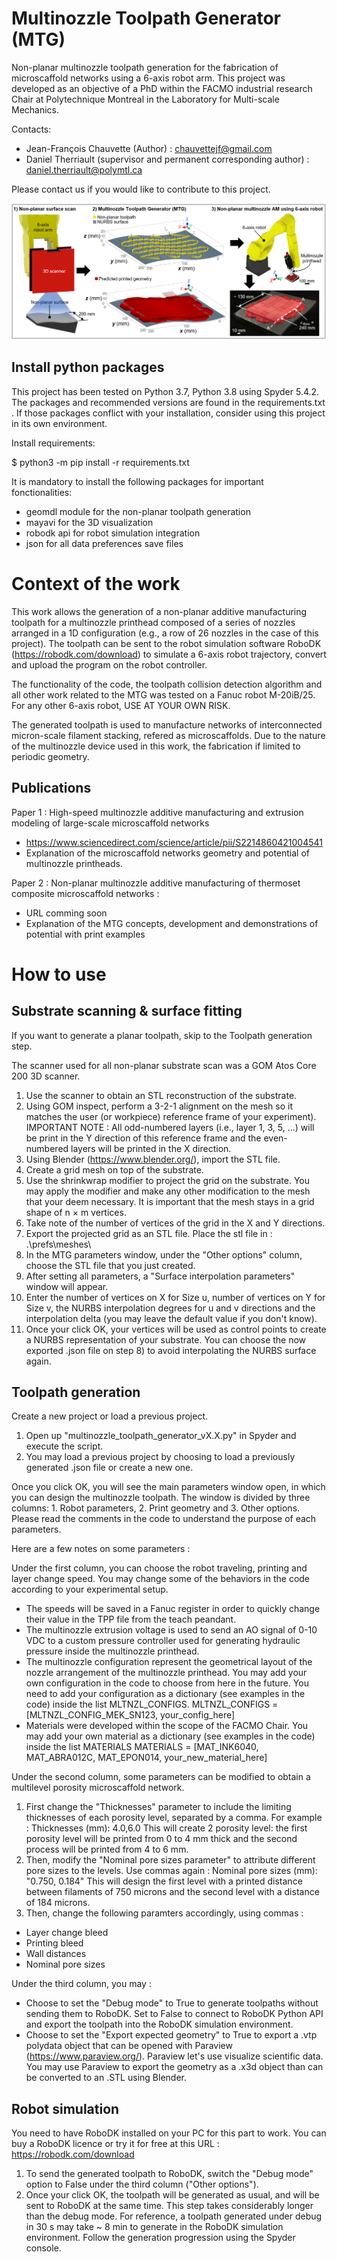 # Multinozzle Toolpath Generator (MTG)

Non-planar multinozzle toolpath generation for the fabrication of microscaffold networks using a 6-axis robot arm. 
This project was developed as an objective of a PhD within the FACMO industrial research Chair at Polytechnique Montreal in the Laboratory for Multi-scale Mechanics.

Contacts:
- Jean-François Chauvette (Author) : chauvettejf@gmail.com
- Daniel Therriault (supervisor and permanent corresponding author) : daniel.therriault@polymtl.ca

Please contact us if you would like to contribute to this project.

![Graphical abstract](graphicalAbstract.png)

## Install python packages

This project has been tested on Python 3.7, Python 3.8 using Spyder 5.4.2. The packages and recommended versions are found in the requirements.txt . If those packages conflict with your installation, consider using this project in its own environment. 

Install requirements:

$ python3 -m pip install -r requirements.txt

It is mandatory to install the following packages for important fonctionalities:
* geomdl module for the non-planar toolpath generation
* mayavi for the 3D visualization
* robodk api for robot simulation integration
* json for all data preferences save files

# Context of the work

This work allows the generation of a non-planar additive manufacturing toolpath for a multinozzle printhead composed of a series of nozzles arranged in a 1D configuration (e.g., a row of 26 nozzles in the case of this project).
The toolpath can be sent to the robot simulation software RoboDK (https://robodk.com/download) to simulate a 6-axis robot trajectory, convert and upload the program on the robot controller.

The functionality of the code, the toolpath collision detection algorithm and all other work related to the MTG was tested on a Fanuc robot M-20iB/25. For any other 6-axis robot, USE AT YOUR OWN RISK.

The generated toolpath is used to manufacture networks of interconnected micron-scale filament stacking, refered as microscaffolds. Due to the nature of the multinozzle device used in this work, the fabrication if limited to periodic geometry.

## Publications

Paper 1 : High-speed multinozzle additive manufacturing and extrusion modeling of large-scale microscaffold networks
* https://www.sciencedirect.com/science/article/pii/S2214860421004541
* Explanation of the microscaffold networks geometry and potential of multinozzle printheads.

Paper 2 : Non-planar multinozzle additive manufacturing of thermoset composite microscaffold networks : 
* URL comming soon
* Explanation of the MTG concepts, development and demonstrations of potential with print examples

# How to use

## Substrate scanning & surface fitting

If you want to generate a planar toolpath, skip to the Toolpath generation step.

The scanner used for all non-planar substrate scan was a GOM Atos Core 200 3D scanner. 
1) Use the scanner to obtain an STL reconstruction of the substrate.
2) Using GOM inspect, perform a 3-2-1 alignment on the mesh so it matches the user (or workpiece) reference frame of your experiment). IMPORTANT NOTE : All odd-numbered layers (i.e., layer 1, 3, 5, ...) will be print in the Y direction of this reference frame and the even-numbered layers will be printed in the X direction.
3) Using Blender (https://www.blender.org/), import the STL file.
4) Create a grid mesh on top of the substrate.
5) Use the shrinkwrap modifier to project the grid on the substrate. You may apply the modifier and make any other modification to the mesh that your deem necessary. It is important that the mesh stays in a grid shape of n × m vertices.
6) Take note of the number of vertices of the grid in the X and Y directions.
7) Export the projected grid as an STL file. Place the stl file in : .\prefs\meshes\
8) In the MTG parameters window, under the "Other options" column, choose the STL file that you just created.
9) After setting all parameters, a "Surface interpolation parameters" window will appear.
10) Enter the number of vertices on X for Size u, number of vertices on Y for Size v, the NURBS interpolation degrees for u and v directions and the interpolation delta (you may leave the default value if you don't know).
11) Once your click OK, your vertices will be used as control points to create a NURBS representation of your substrate. You can choose the now exported .json file on step 8) to avoid interpolating the NURBS surface again.

## Toolpath generation

Create a new project or load a previous project.

1) Open up "multinozzle_toolpath_generator_vX.X.py" in Spyder and execute the script.
2) You may load a previous project by choosing to load a previously generated .json file or create a new one.

Once you click OK, you will see the main parameters window open, in which you can design the multinozzle toolpath. The window is divided by three columns: 1. Robot parameters, 2. Print geometry and 3. Other options. Please read the comments in the code to understand the purpose of each parameters.

Here are a few notes on some parameters :

Under the first column, you can choose the robot traveling, printing and layer change speed. You may change some of the behaviors in the code according to your experimental setup.
* The speeds will be saved in a Fanuc register in order to quickly change their value in the TPP file from the teach peandant.
* The multinozzle extrusion voltage is used to send an AO signal of 0-10 VDC to a custom pressure controller used for generating hydraulic pressure inside the multinozzle printhead.
* The multinozzle configuration represent the geometrical layout of the nozzle arrangement of the multinozzle printhead. You may add your own configuration in the code to choose from here in the future. You need to add your configuration as a dictionary (see examples in the code) inside the list MLTNZL_CONFIGS.
    MLTNZL_CONFIGS = [MLTNZL_CONFIG_MEK_SN123, your_config_here]
* Materials were developed within the scope of the FACMO Chair. You may add your own material as a dictionary (see examples in the code) inside the list MATERIALS
    MATERIALS = [MAT_INK6040, MAT_ABRA012C, MAT_EPON014, your_new_material_here]

Under the second column, some parameters can be modified to obtain a multilevel porosity microscaffold network.
1) First change the "Thicknesses" parameter to include the limiting thicknesses of each porosity level, separated by a comma. For example :
    Thicknesses (mm): 4.0,6.0
This will create 2 porosity level: the first porosity level will be printed from 0 to 4 mm thick and the second process will be printed from 4 to 6 mm.
2) Then, modify the "Nominal pore sizes parameter" to attribute different pore sizes to the levels. Use commas again :
    Nominal pore sizes (mm): "0.750, 0.184"
This will design the first level with a printed distance between filaments of 750 microns and the second level with a distance of 184 microns.
3) Then, change the following paramters accordingly, using commas :
* Layer change bleed 
* Printing bleed
* Wall distances
* Nominal pore sizes

Under the third column, you may :
* Choose to set the "Debug mode" to True to generate toolpaths without sending them to RoboDK. Set to False to connect to RoboDK Python API and export the toolpath into the RoboDK simulation environment.
* Choose to set the "Export expected geometry" to True to export a .vtp polydata object that can be opened with Paraview (https://www.paraview.org/). Paraview let's use visualize scientific data. You may use Paraview to export the geometry as a .x3d object than can be converted to an .STL using Blender.

## Robot simulation

You need to have RoboDK installed on your PC for this part to work. You can buy a RoboDK licence or try it for free at this URL : https://robodk.com/download

1) To send the generated toolpath to RoboDK, switch the "Debug mode" option to False under the third column ("Other options").
2) Once your click OK, the toolpath will be generated as usual, and will be sent to RoboDK at the same time. This step takes considerably longer than the debug mode. For reference, a toolpath generated under debug in 30 s may take ~ 8 min to generate in the RoboDK simulation environment. Follow the generation progression using the Spyder console.
